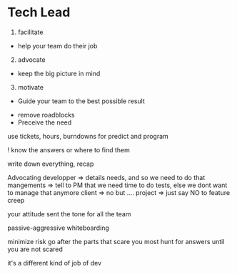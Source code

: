 # Tech Lead

1. facilitate
  - help your team do their job
2. advocate
  - keep the big picture in mind
3. motivate
  - Guide your team to the best possible result

* remove roadblocks
* Preceive the need

use tickets, hours, burndowns for predict and program

! know the answers or where to find them

write down everything, recap

Advocating
developper => details needs, and so we need to do that
mangements => tell to PM that we need time to do tests, else we dont want to manage that anymore
client => no but ....
project => just say NO to feature creep

your attitude sent the tone for all the team

passive-aggressive
whiteboarding

minimize risk
go after the parts that scare you most
hunt for answers until you are not scared

it's a different kind of job of dev
